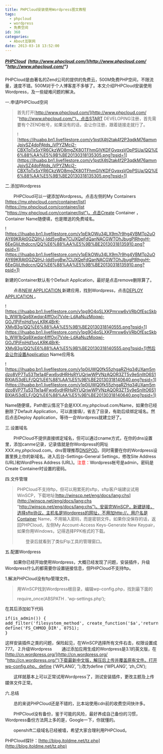 ```yaml
---
title: PHPCloud安装使用Wordpress图文教程
tags:
  - phpcloud
  - wordpress
  - 免费空间
id: 368
categories:
  - About互联网
date: 2013-03-18 13:52:00
---
```


##### [_PHPCloud_](http://www.phpcloud.com/)  [http://www.phpcloud.com/](http://www.phpcloud.com/ "http://www.phpcloud.com/")

PHPCloud是由著名的Zend公司的提供的免费云，500M免费PHP空间，不限流量，速度不错。500M对于个人博客差不多够了。本文介绍PHPCloud安装使用Wordpress，及一些疑难问题的解决。

一.申请PHPCloud空间

> 首先打开[http://www.phpcloud.com/](http://www.phpcloud.com/ "http://www.phpcloud.com/")，点击START DEVELOPING注册，首先需要有个ZEND帐号，如果没有的话，会让你注册，跟着链接走就行了。
> 
> ![https://ihuabq.bn1.livefilestore.com/y1pstX4tj2tak4f2P3qdkM76amvnJpjySZ4doPAtds_iVPYZMcj2-CBXTpTxSxYR6CkzWO8mgZK8OTFhmGlVKDFGvqxsVOpPSUa/QQ%E6%88%AA%E5%9B%BE20130318135305.png?psid=1](https://ihuabq.bn1.livefilestore.com/y1pstX4tj2tak4f2P3qdkM76amvnJpjySZ4doPAtds_iVPYZMcj2-CBXTpTxSxYR6CkzWO8mgZK8OTFhmGlVKDFGvqxsVOpPSUa/QQ%E6%88%AA%E5%9B%BE20130318135305.png?psid=1)

二.添加Wordpress

　　PHPCloud可以一键添加Wordpress。点击左侧的My Containers [https://my.phpcloud.com/container/list](https://my.phpcloud.com/container/list "https://my.phpcloud.com/container/list")。点击Create Container ，Container Name随便填，也是赠送的免费域名。

![https://ihuabq.bn1.livefilestore.com/y1pElkOWu34LX9m7r9hg4VBMTp2uOAY69KRAt0GZQIHJ-ldd5ygBw7ClJXQeFdQanNACGWTOhJbugPlRhgyH-6EeGljjLthdccn/QQ%E6%88%AA%E5%9B%BE20130318135910.png?psid=1](https://ihuabq.bn1.livefilestore.com/y1pElkOWu34LX9m7r9hg4VBMTp2uOAY69KRAt0GZQIHJ-ldd5ygBw7ClJXQeFdQanNACGWTOhJbugPlRhgyH-6EeGljjLthdccn/QQ%E6%88%AA%E5%9B%BE20130318135910.png?psid=1)

新建的Container默认有个Default Application，最好是点击remove删除算了。

　　点击[NEW APPLICATION ](https://my.phpcloud.com/apps/gallery/container/test135)新建应用，找到Wordpress，点击[DEPLOY APPLICATION ](https://my.phpcloud.com/apps/deploy/container/test135/appId/4)。

![https://ihuabq.bn1.livefilestore.com/y1pg9O4qSLXKPmrxw6vVRbOfEscSkbb_WW1bQq8Xwdqr4IffOyj7Vxle-LdAaNuzMoqwj-GOJ1PjFniHd1yyLKRK4BrK-XMyB3g/QQ%E6%88%AA%E5%9B%BE20130318140555.png?psid=1](https://ihuabq.bn1.livefilestore.com/y1pg9O4qSLXKPmrxw6vVRbOfEscSkbb_WW1bQq8Xwdqr4IffOyj7Vxle-LdAaNuzMoqwj-GOJ1PjFniHd1yyLKRK4BrK-XMyB3g/QQ%E6%88%AA%E5%9B%BE20130318140555.png?psid=1)然后会让你设置Application Name应用名

![https://ihuabq.bn1.livefilestore.com/y1p0iUWQ0fk55zhgaRZHq34UXam5mdzo8VP7Tu53Tte1a4Fwx6ydHRHsRYUQrjwWPVNzAQOR3ZT5v9eSnlltO6S1BXlAI53dELF/QQ%E6%88%AA%E5%9B%BE20130318140640.png?psid=1](https://ihuabq.bn1.livefilestore.com/y1p0iUWQ0fk55zhgaRZHq34UXam5mdzo8VP7Tu53Tte1a4Fwx6ydHRHsRYUQrjwWPVNzAQOR3ZT5v9eSnlltO6S1BXlAI53dELF/QQ%E6%88%AA%E5%9B%BE20130318140640.png?psid=1)

Name随便填，Path默认情况下会是XXX.my,phpcloud.com/Name，如果你已经删除了Default Application，可以直接填/，省去了目录，有助后续绑定域名。然后点击Deploy Application，等待一会Wordpress就建立好了。

三.设置域名

　　PHPCloud不提供直接绑定域名，但可以通过cname方式，在你的dns设置里，添加canme记录，记录值就是你Wordpress的网址XXX.my,phpcloud.com。dns管理推荐[DNSPOD](https://www.dnspod.cn/)。同时需要在你的Wordpress设置里换上你的新域名。进入后台-Settings-General Settings，修改Site Address (URL)和WordPress Address (URL)。<font color="#ff0000">注意：</font>Wordpress帐号是admin，密码是Create Container时设置的密码。

四.文件管理

> PHPCloud不支持ftp，但可以用累死的sftp，sftp客户端建议试用WinSCP，下载地址[http://winscp.net/eng/docs/lang:chs](http://winscp.net/eng/docs/lang:chs "http://winscp.net/eng/docs/lang:chs")。安装完WinSCP，新建链接，选择sftp协议。主机名是Wordpress的网址，不用加http://，用户名是Container Name，不用输入密码，而是密钥文件。如果你没保存的话，返回PHPCloud，左侧My Account-Access Keys-Generate New Keypair，如果你用Windows，记得选择PPK格式的下载。
> 
> 　　登录后就看到了类似Ftp工具的管理窗口。

五.配置Wordpress

　　如果你已经开始使用Wordpress，大概已经发现了问题，安装插件，升级Wordpress什么的都需要你设置链接信息，但PHPCloud不支持ftp。

1.解决PHPCloud没有ftp管理文件。

> 用WinSCP找到Wordpress根目录，编辑wp-config.php，找到最下面的
> 
> require_once(ABSPATH . ‘wp-settings.php’);

在其后添加如下代码

<pre>if(is_admin()) {
add_filter('filesystem_method', create_function('$a','return "direct";' ));
define('FS_CHMOD_DIR', 0751);
}
</pre>

这样安装插件之类的问题，保险起见，在WinSCP选择所有文件右击，权限设置成777。 2.升级Wordpress 　　通过添加应用生成的Wordpress是3.1的英文版，在[http://cn.wordpress.org/](http://cn.wordpress.org/ "http://cn.wordpress.org/")下载最新中文版，解压后上传并覆盖原有文件。打开wp-config.php，define (‘WPLANG’, ”);改为define (‘WPLANG’, ‘zh_CN’);

　　这样就基本上可以正常试用Wordpress了，测试安装插件，更改主题及上传媒体文件正常。

六.总结

　　总的来说PHPCloud还是不错的，比本站使用cdn前的收费空间快许多。

　　PHPCloud没有备份，鉴于可能的风险，最好养成自己备份的习惯，Wordpress备份方法网上多的是，Google一下，你就懂的。

　　openshift二级域名已经被墙，希望大家合理利用PHPCloud。

PHPCloud探针：[http://blog.itoldme.net/tz.php](http://blog.itoldme.net/tz.php)